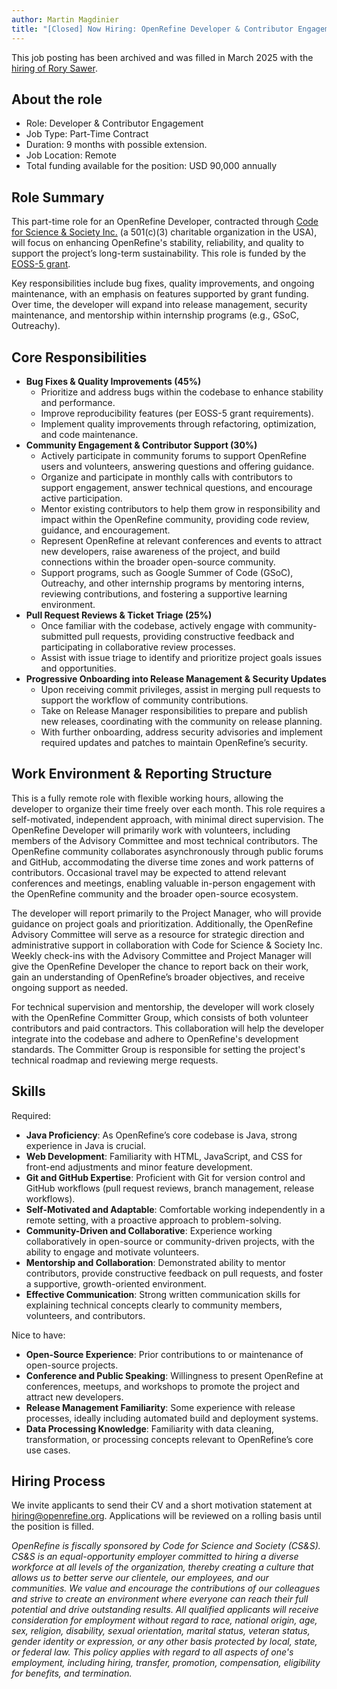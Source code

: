 ```yaml
---
author: Martin Magdinier
title: "[Closed] Now Hiring: OpenRefine Developer & Contributor Engagement"
---
```


This job posting has been archived and was filled in March 2025 with the [hiring of Rory Sawer](/blog/2025/03/04/announcing-rory-sawyer).

## About the role 

* Role: Developer & Contributor Engagement
* Job Type: Part-Time Contract
* Duration: 9 months with possible extension.
* Job Location: Remote
* Total funding available for the position: USD 90,000 annually 

## Role Summary

This part-time role for an OpenRefine Developer, contracted through [Code for Science & Society Inc.](https://www.codeforsociety.org/) (a 501(c)(3) charitable organization in the USA), will focus on enhancing OpenRefine's stability, reliability, and quality to support the project’s long-term sustainability. This role is funded by the [EOSS-5 grant](/funding#2022-eoss-5).

Key responsibilities include bug fixes, quality improvements, and ongoing maintenance, with an emphasis on features supported by grant funding. Over time, the developer will expand into release management, security maintenance, and mentorship within internship programs (e.g., GSoC, Outreachy).
<!--truncate-->
## Core Responsibilities
* **Bug Fixes & Quality Improvements (45%)**
  * Prioritize and address bugs within the codebase to enhance stability and performance.
  * Improve reproducibility features (per EOSS-5 grant requirements).
  * Implement quality improvements through refactoring, optimization, and code maintenance.
* **Community Engagement & Contributor Support (30%)**
  * Actively participate in community forums to support OpenRefine users and volunteers, answering questions and offering guidance.
  * Organize and participate in monthly calls with contributors to support engagement, answer technical questions, and encourage active participation.
  * Mentor existing contributors to help them grow in responsibility and impact within the OpenRefine community, providing code review, guidance, and encouragement.
  * Represent OpenRefine at relevant conferences and events to attract new developers, raise awareness of the project, and build connections within the broader open-source community.
  * Support programs, such as Google Summer of Code (GSoC), Outreachy, and other internship programs by mentoring interns, reviewing contributions, and fostering a supportive learning environment.
* **Pull Request Reviews & Ticket Triage (25%)**
  * Once familiar with the codebase, actively engage with community-submitted pull requests, providing constructive feedback and participating in collaborative review processes.
  * Assist with issue triage to identify and prioritize project goals issues and opportunities.
* **Progressive Onboarding into Release Management & Security Updates**
  * Upon receiving commit privileges, assist in merging pull requests to support the workflow of community contributions.
  * Take on Release Manager responsibilities to prepare and publish new releases, coordinating with the community on release planning.
  * With further onboarding, address security advisories and implement required updates and patches to maintain OpenRefine’s security.

## Work Environment & Reporting Structure

This is a fully remote role with flexible working hours, allowing the developer to organize their time freely over each month. This role requires a self-motivated, independent approach, with minimal direct supervision. The OpenRefine Developer will primarily work with volunteers, including members of the Advisory Committee and most technical contributors. The OpenRefine community collaborates asynchronously through public forums and GitHub, accommodating the diverse time zones and work patterns of contributors. Occasional travel may be expected to attend relevant conferences and meetings, enabling valuable in-person engagement with the OpenRefine community and the broader open-source ecosystem.

The developer will report primarily to the Project Manager, who will provide guidance on project goals and prioritization. Additionally, the OpenRefine Advisory Committee will serve as a resource for strategic direction and administrative support in collaboration with Code for Science & Society Inc. Weekly check-ins with the Advisory Committee and Project Manager will give the OpenRefine Developer the chance to report back on their work, gain an understanding of OpenRefine’s broader objectives, and receive ongoing support as needed.

For technical supervision and mentorship, the developer will work closely with the OpenRefine Committer Group, which consists of both volunteer contributors and paid contractors. This collaboration will help the developer integrate into the codebase and adhere to OpenRefine's development standards. The Committer Group is responsible for setting the project's technical roadmap and reviewing merge requests.

## Skills 

Required:
* **Java Proficiency**: As OpenRefine’s core codebase is Java, strong experience in Java is crucial.
* **Web Development**: Familiarity with HTML, JavaScript, and CSS for front-end adjustments and minor feature development.
* **Git and GitHub Expertise**: Proficient with Git for version control and GitHub workflows (pull request reviews, branch management, release workflows).
* **Self-Motivated and Adaptable**: Comfortable working independently in a remote setting, with a proactive approach to problem-solving.
* **Community-Driven and Collaborative**: Experience working collaboratively in open-source or community-driven projects, with the ability to engage and motivate volunteers.
* **Mentorship and Collaboration**: Demonstrated ability to mentor contributors, provide constructive feedback on pull requests, and foster a supportive, growth-oriented environment.
* **Effective Communication**: Strong written communication skills for explaining technical concepts clearly to community members, volunteers, and contributors.

Nice to have:
* **Open-Source Experience**: Prior contributions to or maintenance of open-source projects.
* **Conference and Public Speaking**: Willingness to present OpenRefine at conferences, meetups, and workshops to promote the project and attract new developers.
* **Release Management Familiarity**: Some experience with release processes, ideally including automated build and deployment systems.
* **Data Processing Knowledge**: Familiarity with data cleaning, transformation, or processing concepts relevant to OpenRefine’s core use cases.

## Hiring Process 

We invite applicants to send their CV and a short motivation statement at hiring@openrefine.org. Applications will be reviewed on a rolling basis until the position is filled.

_OpenRefine is fiscally sponsored by Code for Science and Society (CS&S). CS&S is an equal-opportunity employer committed to hiring a diverse workforce at all levels of the organization, thereby creating a culture that allows us to better serve our clientele, our employees, and our communities. We value and encourage the contributions of our colleagues and strive to create an environment where everyone can reach their full potential and drive outstanding results. All qualified applicants will receive consideration for employment without regard to race, national origin, age, sex, religion, disability, sexual orientation, marital status, veteran status, gender identity or expression, or any other basis protected by local, state, or federal law. This policy applies with regard to all aspects of one's employment, including hiring, transfer, promotion, compensation, eligibility for benefits, and termination._
